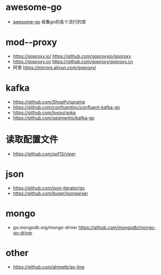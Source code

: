 
# awesome-go
 +  [awesome-go](https://github.com/fastcity/awesome-go)  收集go的各个流行的库

# mod--proxy
  + https://goproxy.io/  https://github.com/goproxyio/goproxy
  + https://goproxy.cn https://github.com/goproxy/goproxy.cn
  + 阿里 https://mirrors.aliyun.com/goproxy/

# kafka
  + https://github.com/Shopify/sarama
  + https://github.com/confluentinc/confluent-kafka-go
  + https://github.com/lovoo/goka
  + https://github.com/segmentio/kafka-go
# 读取配置文件
  + https://github.com/spf13/viper

# json 
  + https://github.com/json-iterator/go
  + https://github.com/buger/jsonparser

# mongo
  + go.mongodb.org/mongo-driver https://github.com/mongodb/mongo-go-driver


# other 
 + https://github.com/ahmetb/go-linq